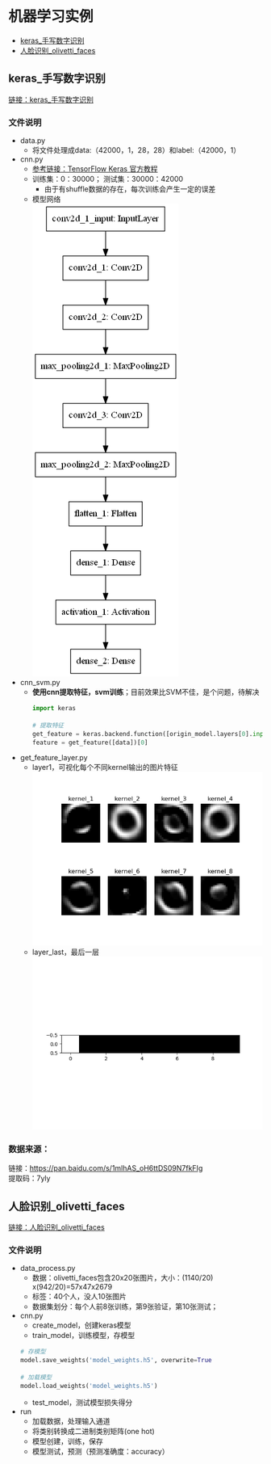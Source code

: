 # 机器学习实例

* [keras_手写数字识别](#keras_手写数字识别)
* [人脸识别_olivetti_faces](#人脸识别_olivetti_faces)

<span id="keras_手写数字识别"></span>
## keras_手写数字识别
[链接：keras_手写数字识别](https://github.com/FangChao1086/Machine_learning/tree/master/%E6%9C%BA%E5%99%A8%E5%AD%A6%E4%B9%A0/%E6%9C%BA%E5%99%A8%E5%AD%A6%E4%B9%A0%E5%AE%9E%E4%BE%8B/keras_%E6%89%8B%E5%86%99%E6%95%B0%E5%AD%97%E8%AF%86%E5%88%AB)  
### 文件说明  
* data.py  
  * 将文件处理成data:（42000，1，28，28）和label:（42000，1）  
* cnn.py
  * [参考链接：TensorFlow Keras 官方教程](https://www.jianshu.com/p/d02980fd7b54)
  * 训练集：0：30000； 测试集：30000：42000
    * 由于有shuffle数据的存在，每次训练会产生一定的误差  
  * 模型网络  
  ![plot_model](https://github.com/FangChao1086/Machine_learning/blob/master/%E6%9C%BA%E5%99%A8%E5%AD%A6%E4%B9%A0/%E6%9C%BA%E5%99%A8%E5%AD%A6%E4%B9%A0%E5%AE%9E%E4%BE%8B/keras_%E6%89%8B%E5%86%99%E6%95%B0%E5%AD%97%E8%AF%86%E5%88%AB/model.png?raw=true)  
* cnn_svm.py
  * **使用cnn提取特征，svm训练**；目前效果比SVM不佳，是个问题，待解决
    ```python
    import keras
     
    # 提取特征
    get_feature = keras.backend.function([origin_model.layers[0].input], [origin_model.layers[6].output])
    feature = get_feature([data])[0]
    ```
* get_feature_layer.py
  * layer1，可视化每个不同kernel输出的图片特征
  ![layer1](https://github.com/FangChao1086/Machine_learning/blob/master/%E6%9C%BA%E5%99%A8%E5%AD%A6%E4%B9%A0/%E6%9C%BA%E5%99%A8%E5%AD%A6%E4%B9%A0%E5%AE%9E%E4%BE%8B/keras_%E6%89%8B%E5%86%99%E6%95%B0%E5%AD%97%E8%AF%86%E5%88%AB/layer1.png)  
  * layer_last，最后一层  
  ![layer_last](https://github.com/FangChao1086/Machine_learning/blob/master/%E6%9C%BA%E5%99%A8%E5%AD%A6%E4%B9%A0/%E6%9C%BA%E5%99%A8%E5%AD%A6%E4%B9%A0%E5%AE%9E%E4%BE%8B/keras_%E6%89%8B%E5%86%99%E6%95%B0%E5%AD%97%E8%AF%86%E5%88%AB/layer_last.png?raw=true)

### 数据来源：  
链接：https://pan.baidu.com/s/1mlhAS_oH6ttDS09N7fkFIg   
提取码：7yly 

<span id="人脸识别_olivetti_faces"></span>
## 人脸识别_olivetti_faces
[链接：人脸识别_olivetti_faces](https://github.com/FangChao1086/Machine_learning/tree/master/%E6%9C%BA%E5%99%A8%E5%AD%A6%E4%B9%A0/%E6%9C%BA%E5%99%A8%E5%AD%A6%E4%B9%A0%E5%AE%9E%E4%BE%8B/%E4%BA%BA%E8%84%B8%E8%AF%86%E5%88%AB_olivetti_faces)  
### 文件说明
* data_process.py
  * 数据：olivetti_faces包含20x20张图片，大小：(1140/20) x(942/20)=57x47x2679
  * 标签：40个人，没人10张图片
  * 数据集划分：每个人前8张训练，第9张验证，第10张测试；
* cnn.py
  * create_model，创建keras模型
  * train_model，训练模型，存模型
  ```python
  # 存模型
  model.save_weights('model_weights.h5', overwrite=True
  
  # 加载模型
  model.load_weights('model_weights.h5')
  ```
  * test_model，测试模型损失得分
* run
  * 加载数据，处理输入通道
  * 将类别转换成二进制类别矩阵(one hot)
  * 模型创建，训练，保存
  * 模型测试，预测（预测准确度：accuracy）

